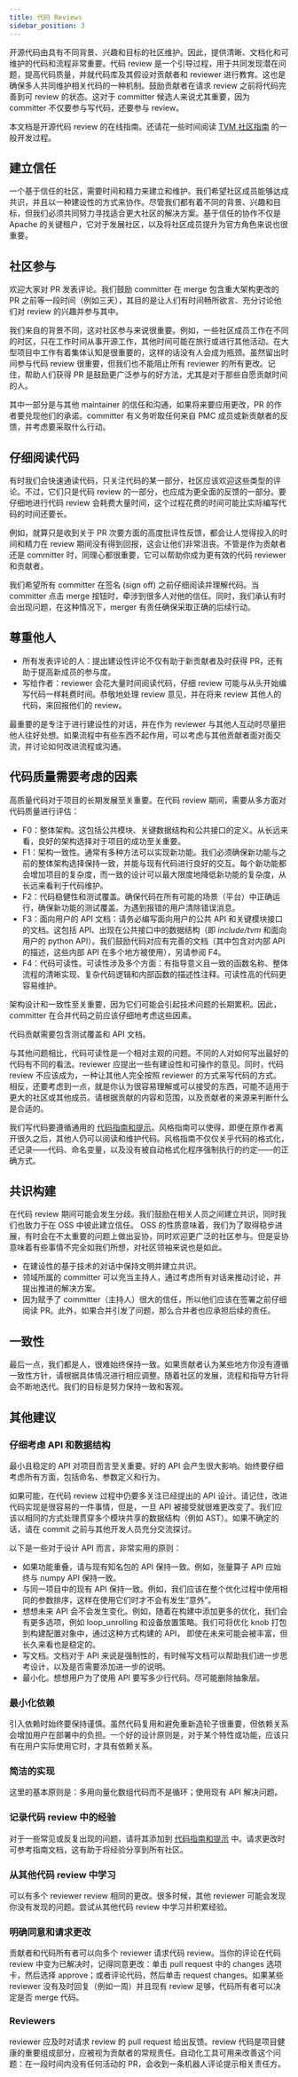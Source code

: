 ```yaml
---
title: 代码 Reviews
sidebar_position: 3
---
```


开源代码由具有不同背景、兴趣和目标的社区维护。因此，提供清晰、文档化和可维护的代码和流程非常重要。代码 review 是一个引导过程，用于共同发现潜在问题，提高代码质量，并就代码库及其假设对贡献者和 reviewer 进行教育。这也是确保多人共同维护相关代码的一种机制。鼓励贡献者在请求 review 之前将代码完善到可 review 的状态。这对于 committer 候选人来说尤其重要，因为 committer 不仅要参与写代码，还要参与 review。

本文档是开源代码 review 的在线指南。还请花一些时间阅读 [TVM 社区指南](community) 的一般开发过程。

## 建立信任

一个基于信任的社区，需要时间和精力来建立和维护。我们希望社区成员能够达成共识，并且以一种建设性的方式来协作。尽管我们都有着不同的背景、兴趣和目标，但我们必须共同努力寻找适合更大社区的解决方案。基于信任的协作不仅是 Apache 的关键租户，它对于发展社区，以及将社区成员提升为官方角色来说也很重要。

## 社区参与

欢迎大家对 PR 发表评论。我们鼓励 committer 在 merge 包含重大架构更改的 PR 之前等一段时间（例如三天），其目的是让人们有时间畅所欲言、充分讨论他们对 review 的兴趣并参与其中。

我们来自的背景不同，这对社区参与来说很重要。例如，一些社区成员工作在不同的时区，只在工作时间从事开源工作，其他时间可能在旅行或进行其他活动。在大型项目中工作有着集体认知是很重要的，这样的话没有人会成为瓶颈。虽然留出时间参与代码 review 很重要，但我们也不能阻止所有 reviewer 的所有更改。记住，帮助人们获得 PR 是鼓励更广泛参与的好方法，尤其是对于那些自愿贡献时间的人。

其中一部分是与其他 maintainer 的信任和沟通，如果将来要应用更改，PR 的作者要兑现他们的承诺。committer 有义务听取任何来自 PMC 成员或新贡献者的反馈，并考虑要采取什么行动。

## 仔细阅读代码

有时我们会快速通读代码，只关注代码的某一部分，社区应该欢迎这些类型的评论。不过，它们只是代码 review 的一部分，也应成为更全面的反馈的一部分。要仔细地进行代码 review 会耗费大量时间，这个过程花费的时间可能比实际编写代码的时间还要长。

例如，就算只是收到关于 PR 次要方面的高度批评性反馈，都会让人觉得投入的时间和精力在 review 期间没有得到回报，这会让他们非常沮丧。不管是作为贡献者还是 committer 时，同理心都很重要，它可以帮助你成为更有效的代码 reviewer 和贡献者。

我们希望所有 committer 在签名 (sign off) 之前仔细阅读并理解代码。当 committer 点击 merge 按钮时，牵涉到很多人对他的信任。同时，我们承认有时会出现问题，在这种情况下，merger 有责任确保采取正确的后续行动。

## 尊重他人

-   所有发表评论的人：提出建设性评论不仅有助于新贡献者及时获得 PR，还有助于提高新成员的参与度。
-   写给作者：reviewer 会花大量时间阅读代码，仔细 review 可能与从头开始编写代码一样耗费时间。恭敬地处理 review 意见，并在将来 review 其他人的代码，来回报他们的 review。

最重要的是专注于进行建设性的对话，并在作为 reviewer 与其他人互动时尽量把他人往好处想。如果流程中有些东西不起作用，可以考虑与其他贡献者面对面交流，并讨论如何改进流程或沟通。

## 代码质量需要考虑的因素

高质量代码对于项目的长期发展至关重要。在代码 review 期间，需要从多方面对代码质量进行评估：

-   F0：整体架构。这包括公共模块、关键数据结构和公共接口的定义。从长远来看，良好的架构选择对于项目的成功至关重要。
-   F1：架构一致性。通常有多种方法可以实现新功能。我们必须确保新功能与之前的整体架构选择保持一致，并能与现有代码进行良好的交互。每个新功能都会增加项目的复杂度，而一致的设计可以最大限度地降低新功能的复杂度，从长远来看利于代码维护。
-   F2：代码稳健性和测试覆盖。确保代码在所有可能的场景（平台）中正确运行，确保新功能的测试覆盖。为遇到报错的用户清除错误消息。
-   F3：面向用户的 API 文档：请务必编写面向用户的公共 API 和关键模块接口的文档。这包括 API、出现在公共接口中的数据结构（即 *include/tvm* 和面向用户的 python API）。我们鼓励代码对应有完善的文档（其中包含对内部 API 的描述，这些内部 API 在多个地方被使用），另请参阅 F4。
-   F4：代码可读性。可读性涉及多个方面：有指导意义且一致的函数名称、整体流程的清晰实现、复杂代码逻辑和内部函数的描述性注释。可读性高的代码更容易维护。

架构设计和一致性至关重要，因为它们可能会引起技术问题的长期累积。因此，committer 在合并代码之前应该仔细地考虑这些因素。

代码贡献需要包含测试覆盖和 API 文档。

与其他问题相比，代码可读性是一个相对主观的问题。不同的人对如何写出最好的代码有不同的看法。reviewer 应提出一些有建设性和可操作的意见。同时，代码 review 不应该成为，一种让其他人完全按照 reviewer 的方式来写代码的方式。相反，还要考虑到一点，就是你认为很容易理解或可以接受的东西，可能不适用于更大的社区或其他成员。请根据贡献的内容和范围，以及贡献者的来源来判断什么是合适的。

我们写代码要遵循通用的 [代码指南和提示](code_guide)。风格指南可以使得，即便在原作者离开很久之后，其他人仍可以阅读和维护代码。风格指南不仅仅关乎代码的格式化，还记录——代码、命名变量，以及没有被自动格式化程序强制执行的约定——的正确方式。

## 共识构建

在代码 review 期间可能会发生分歧。我们鼓励在相关人员之间建立共识，同时我们也致力于在 OSS 中彼此建立信任。 OSS 的性质意味着，我们为了取得稳步进展，有时会在不太重要的问题上做出妥协，同时欢迎更广泛的社区参与。但是妥协意味着有些事情不完全如我们所想，对社区领袖来说也是如此。

-   在建设性的基于技术的对话中保持文明并建立共识。
-   领域所属的 committer 可以充当主持人，通过考虑所有对话来推动讨论，并提出推进的解决方案。
-   因为赋予了 committer（主持人）很大的信任，所以他们应该在签署之前仔细阅读 PR。此外，如果合并引发了问题，那么合并者也应承担后续的责任。

## 一致性

最后一点，我们都是人，很难始终保持一致。如果贡献者认为某些地方你没有遵循一致性方针，请根据具体情况进行相应调整。随着社区的发展，流程和指导方针将会不断地迭代。我们的目标是努力保持一致和客观。

## 其他建议

### 仔细考虑 API 和数据结构

最小且稳定的 API 对项目而言至关重要。好的 API 会产生很大影响。始终要仔细考虑所有方面，包括命名、参数定义和行为。

如果可能，在代码 review 过程中仍要多关注已经提出的 API 设计。请记住，改进代码实现是很容易的一件事情，但是，一旦 API 被接受就很难更改变了。我们应该以相同的方式处理贯穿多个模块共享的数据结构（例如 AST）。如果不确定的话，请在 commit 之前与其他开发人员充分交流探讨。

以下是一些对于设计 API 而言，非常实用的原则：

-   如果功能重叠，请与现有知名包的 API 保持一致。例如，张量算子 API 应始终与 numpy API 保持一致。
-   与同一项目中的现有 API 保持一致。例如，我们应该在整个优化过程中使用相同的参数排序，这样在使用它们时才不会有发生“意外”。
-   想想未来 API 会不会发生变化。例如，随着在构建中添加更多的优化，我们会有更多选项，例如 loop_unrolling 和设备放置策略。我们可将优化 knob 打包到构建配置对象中，通过这种方式构建的 API， 即使在未来可能会被丰富，但长久来看也是稳定的。
-   写文档。文档对于 API 来说是强制性的，有时候写文档可以帮助我们进一步思考设计，以及是否需要添加进一步的说明。
-   最小化。想想用户为了使用 API 要写多少行代码。尽可能删除抽象层。

### 最小化依赖

引入依赖时始终要保持谨慎。虽然代码复用和避免重新造轮子很重要，但依赖关系会增加用户在部署中的负担。一个好的设计原则是，对于某个特性或功能，应该只有在用户实际使用它时，才具有依赖关系。

### 简洁的实现

这里的基本原则是：多用向量化数组代码而不是循环；使用现有 API 解决问题。

### 记录代码 review 中的经验

对于一些常见或反复出现的问题，请将其添加到 [代码指南和提示](code_guide) 中。请求更改时可参考指南文档，这有助于将经验分享到所有社区。

### 从其他代码 review 中学习

可以有多个 reviewer review 相同的更改。很多时候，其他 reviewer 可能会发现你没有发现的问题。尝试从其他代码 review 中学习并积累经验。

### 明确同意和请求更改

贡献者和代码所有者可以向多个 reviewer 请求代码 review。当你的评论在代码 review 中变为已解决时，记得同意更改：单击 pull request 中的 changes 选项卡，然后选择 approve；或者评论代码，然后单击 request changes。如果某些 reviewer 没有及时回复（例如一周）并且现有 review 足够，代码所有者可以决定是否 merge 代码。

### Reviewers

reviewer 应及时对请求 review 的 pull request 给出反馈。review 代码是项目健康的重要组成部分，应被视为贡献者的常规责任。自动化工具可用来改善这个问题：在一段时间内没有任何活动的 PR，会收到一条机器人评论提示相关责任方。